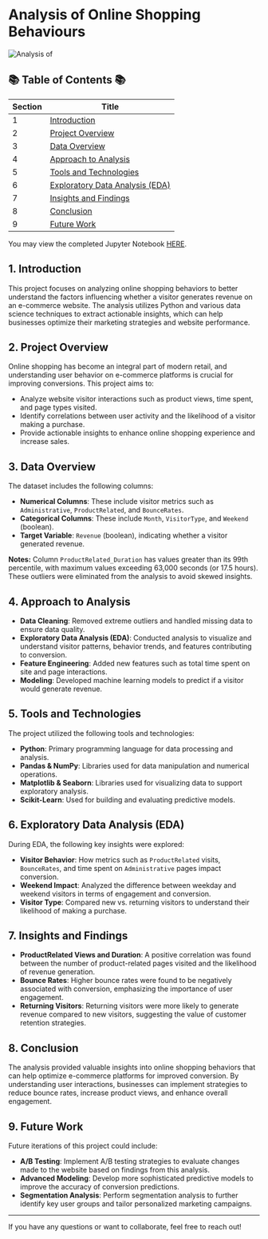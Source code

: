# Analysis of Online Shopping Behaviours
![Analysis of](https://github.com/user-attachments/assets/d0f306ca-3652-4189-bcaf-5a15598846b5)

## 📚 Table of Contents 📚
| Section | Title                                        |
| ------- | -------------------------------------------- |
| 1       | [Introduction](#section0)                    |
| 2       | [Project Overview](#section1)                |
| 3       | [Data Overview](#section2)                   |
| 4       | [Approach to Analysis](#section3)            |
| 5       | [Tools and Technologies](#section4)          |
| 6       | [Exploratory Data Analysis (EDA)](#section5) |
| 7       | [Insights and Findings](#section6)           |
| 8       | [Conclusion](#section7)                      |
| 9       | [Future Work](#section8)                     |

You may view the completed Jupyter Notebook [HERE](https://github.com/charmieboo/analysis-of-online-shopping-behaviours/blob/main/Analysis%20of%20Online%20Shopping%20Behaviours.ipynb).

<a id=section0></a>
## 1. Introduction
This project focuses on analyzing online shopping behaviors to better understand the factors influencing whether a visitor generates revenue on an e-commerce website. The analysis utilizes Python and various data science techniques to extract actionable insights, which can help businesses optimize their marketing strategies and website performance.

<a id=section1></a>
## 2. Project Overview
Online shopping has become an integral part of modern retail, and understanding user behavior on e-commerce platforms is crucial for improving conversions. This project aims to:
- Analyze website visitor interactions such as product views, time spent, and page types visited.
- Identify correlations between user activity and the likelihood of a visitor making a purchase.
- Provide actionable insights to enhance online shopping experience and increase sales.

<a id=section2></a>
## 3. Data Overview
The dataset includes the following columns:
- **Numerical Columns**: These include visitor metrics such as `Administrative`, `ProductRelated`, and `BounceRates`.
- **Categorical Columns**: These include `Month`, `VisitorType`, and `Weekend` (boolean).
- **Target Variable**: `Revenue` (boolean), indicating whether a visitor generated revenue.

**Notes:**
Column `ProductRelated_Duration` has values greater than its 99th percentile, with maximum values exceeding 63,000 seconds (or 17.5 hours). These outliers were eliminated from the analysis to avoid skewed insights.

<a id=section3></a>
## 4. Approach to Analysis
- **Data Cleaning**: Removed extreme outliers and handled missing data to ensure data quality.
- **Exploratory Data Analysis (EDA)**: Conducted analysis to visualize and understand visitor patterns, behavior trends, and features contributing to conversion.
- **Feature Engineering**: Added new features such as total time spent on site and page interactions.
- **Modeling**: Developed machine learning models to predict if a visitor would generate revenue.

<a id=section4></a>
## 5. Tools and Technologies
The project utilized the following tools and technologies:
- **Python**: Primary programming language for data processing and analysis.
- **Pandas & NumPy**: Libraries used for data manipulation and numerical operations.
- **Matplotlib & Seaborn**: Libraries used for visualizing data to support exploratory analysis.
- **Scikit-Learn**: Used for building and evaluating predictive models.

<a id=section5></a>
## 6. Exploratory Data Analysis (EDA)
During EDA, the following key insights were explored:
- **Visitor Behavior**: How metrics such as `ProductRelated` visits, `BounceRates`, and time spent on `Administrative` pages impact conversion.
- **Weekend Impact**: Analyzed the difference between weekday and weekend visitors in terms of engagement and conversion.
- **Visitor Type**: Compared new vs. returning visitors to understand their likelihood of making a purchase.

<a id=section6></a>
## 7. Insights and Findings
- **ProductRelated Views and Duration**: A positive correlation was found between the number of product-related pages visited and the likelihood of revenue generation.
- **Bounce Rates**: Higher bounce rates were found to be negatively associated with conversion, emphasizing the importance of user engagement.
- **Returning Visitors**: Returning visitors were more likely to generate revenue compared to new visitors, suggesting the value of customer retention strategies.

<a id=section7></a>
## 8. Conclusion
The analysis provided valuable insights into online shopping behaviors that can help optimize e-commerce platforms for improved conversion. By understanding user interactions, businesses can implement strategies to reduce bounce rates, increase product views, and enhance overall engagement.

<a id=section8></a>
## 9. Future Work
Future iterations of this project could include:
- **A/B Testing**: Implement A/B testing strategies to evaluate changes made to the website based on findings from this analysis.
- **Advanced Modeling**: Develop more sophisticated predictive models to improve the accuracy of conversion predictions.
- **Segmentation Analysis**: Perform segmentation analysis to further identify key user groups and tailor personalized marketing campaigns.

---

If you have any questions or want to collaborate, feel free to reach out!
